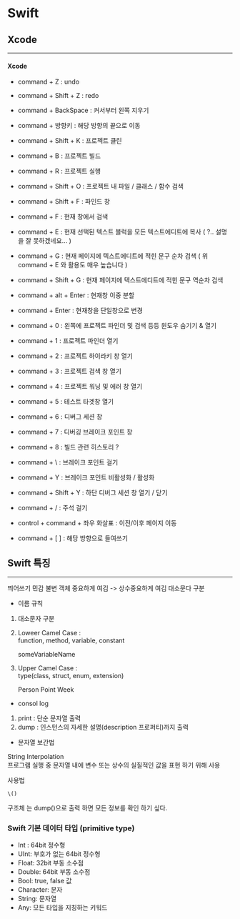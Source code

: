 # Swift 
## **Xcode**
----

#### Xcode 

- command + Z : undo

- command + Shift + Z : redo

- command + BackSpace : 커서부터 왼쪽 지우기

- command + 방향키 : 해당 방향의 끝으로 이동

- command + Shift + K : 프로젝트 클린

- command + B : 프로젝트 빌드

- command + R : 프로젝트 실행

- command + Shift + O : 프로젝트 내 파일 / 클래스 / 함수 검색

- command + Shift + F : 파인드 창

- command + F : 현재 창에서 검색

- command + E : 현재 선택된 텍스트 블럭을 모든 텍스트에디트에 복사 ( ?.. 설명을 잘 못하겠네요... )

- command + G : 현재 페이지에 텍스트에디트에 적힌 문구 순차 검색 ( 위 command + E 와 활용도 매우 높습니다 )

- command + Shift + G : 현재 페이지에 텍스트에디트에 적힌 문구 역순차 검색

- command + alt + Enter : 현재창 이중 분할

- command + Enter : 현재창을 단일창으로 변경

- command + 0 : 왼쪽에 프로젝트 파인더 및 검색 등등 윈도우 숨기기 & 열기

- command + 1 : 프로젝트 파인더 열기

- command + 2 : 프로젝트 하이라키 창 열기

- command + 3 : 프로젝트 검색 창 열기

- command + 4 : 프로젝트 워닝 및 에러 창 열기

- command + 5 : 테스트 타겟창 열기

- command + 6 : 디버그 세션 창

- command + 7 : 디버깅 브레이크 포인트 창

- command + 8 : 빌드 관련 히스토리 ?

- command + \ : 브레이크 포인트 걸기

- command + Y : 브레이크 포인트 비활성화 / 활성화

- command + Shift + Y : 하단 디버그 세션 창 열기 / 닫기

- command + / : 주석 걸기

- control + command + 좌우 화살표 : 이전/이후 페이지 이동

- command + [ ] : 해당 방향으로 들여쓰기

## **Swift 특징**
----

띄어쓰기 민감 
불변 객체 중요하게 여김 -> 상수중요하게 여김 
대소문다 구분 

- 이름 규칙 

1. 대소문자 구분 

2. Loweer Camel Case :  
function, method, variable, constant

    someVariableName

3. Upper Camel Case :  
type(class, struct, enum, extension)

    Person 
    Point
    Week

- consol log  

1. print : 단순 문자열 출력
2. dump : 인스턴스의 자세한 설명(description 프로퍼티)까지 출력

- 문자열 보간법

 String Interpolation   
 프로그램 실행 중 문자열 내에 변수 또는 상수의 실질적인 값을 표현 하기 위해 사용   

 사용법 

    \()

구조체 는 dump()으로 출력 하면 모든 정보를 확인 하기 싶다. 

### Swift 기본 데이터 타입 (primitive type)

- Int : 64bit 정수형
- UInt: 부호가 없는 64bit 정수형 
- Float: 32bit 부동 소수점 
- Double: 64bit 부동 소수점 
- Bool: true, false 값 
- Character: 문자
- String: 문자열
- Any: 모든 타입을 지칭하는 키워드

